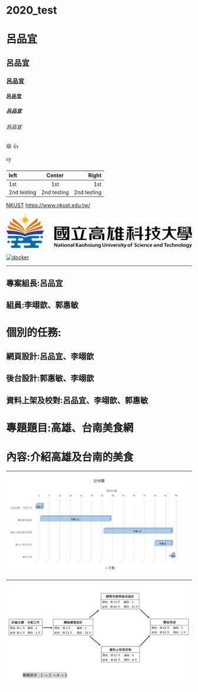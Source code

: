 # 2020_test

# 呂品宜
## 呂品宜
### 呂品宜
#### 呂品宜
##### 呂品宜
###### 呂品宜

:smile:
:+1:

:-1:

|left | Center | Right |
|:----|:------:|-------:|
|1st  | 1st    | 1st   |
|2nd testing | 2nd testing | 2nd testing |

[NKUST](https://www.nkust.edu.tw/)
<https://www.nkust.edu.tw/>

![NKUST](182513897.png "NKUST2")

[![docker](https://img.youtube.com/vi/sSm2dRarhPo/0.jpg)](https://www.youtube.com/watch?v=sSm2dRarhPo "title")
***
## 專案組長:呂品宜
## 組員:李翊歆、郭惠敏
# 個別的任務:
## 網頁設計:呂品宜、李翊歆
## 後台設計:郭惠敏、李翊歆
## 資料上架及校對:呂品宜、李翊歆、郭惠敏
# 專題題目:高雄、台南美食網
# 內容:介紹高雄及台南的美食
***
![高雄台南美食_甘特圖](1603256823256.png "高雄台南美食_甘特圖")
***
![高雄台南美食_PERT/CPM](1603256871499.png "高雄台南美食_PERT/CPM")

